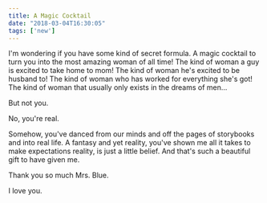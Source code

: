 ```yaml
---
title: A Magic Cocktail
date: "2018-03-04T16:30:05"
tags: ['new']
---
```


I'm wondering if you have some kind of secret formula. A magic cocktail to turn you into the most amazing woman of all time! The kind of woman a guy is excited to take home to mom! The kind of woman he's excited to be husband to! The kind of woman who has worked for everything she's got! The kind of woman that usually only exists in the dreams of men...

But not you.

No, you're real.

Somehow, you've danced from our minds and off the pages of storybooks and into real life. A fantasy and yet reality, you've shown me all it takes to make expectations reality, is just a little belief. And that's such a beautiful gift to have given me.

Thank you so much Mrs. Blue.

I love you.
